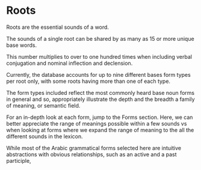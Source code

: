# Roots
Roots are the essential sounds of a word. 

The sounds of a single root can be shared by as many as 15 or more unique base words.  

This number multiplies to over to one hundred times when including verbal conjugation and nominal inflection and declension.

Currently, the database accounts for up to nine different bases form types per root only, with some roots having more than one of each type. 

The form types included reflect the most commonly heard base noun forms in general and so, appropriately illustrate the depth and the breadth a family of meaning, or semantic field. 

For an in-depth look at each form, jump to the Forms section. Here, we can better appreciate the range of meanings possible within a few sounds vs when looking at forms where we expand the range of meaning to the all the different sounds in the lexicon. 

While most of the Arabic grammatical forms selected here are intuitive abstractions with obvious relationships, such as an active and a past participle, 